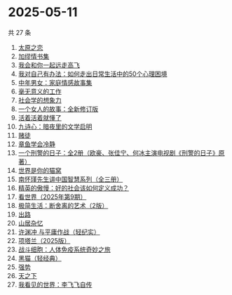 # 2025-05-11

共 27 条

<!-- BEGIN WEREAD -->
<!-- 最后更新时间 2025-05-11 22:11:15 +0800 -->
1. [太原之恋](https://weread.qq.com/web/bookDetail/6ae321507199d6e66ae82be)
1. [加缪情书集](https://weread.qq.com/web/bookDetail/d9e32920813ab9ec2g014f83)
1. [我会和你一起远走高飞](https://weread.qq.com/web/bookDetail/bc532ac0813ab9e2cg016015)
1. [我对自己有办法：如何走出日常生活中的50个心理困境](https://weread.qq.com/web/bookDetail/de032e10813ab9eb1g017f1f)
1. [中年男女：家庭情感故事集](https://weread.qq.com/web/bookDetail/c2632330813ab9d8ag0167dc)
1. [毫无意义的工作](https://weread.qq.com/web/bookDetail/f7b32c90813ab77b6g013094)
1. [社会学的想象力](https://weread.qq.com/web/bookDetail/29432830719204cf2944d83)
1. [一个女人的故事：全新修订版](https://weread.qq.com/web/bookDetail/e1e32b50813ab7747g0117e8)
1. [活着活着就懂了](https://weread.qq.com/web/bookDetail/c8d326a0813ab9d26g0184a6)
1. [九诗心：暗夜里的文学启明](https://weread.qq.com/web/bookDetail/f7e32280813ab9eb3g015d98)
1. [赌徒](https://weread.qq.com/web/bookDetail/78032ad0813ab6a94g01394b)
1. [章鱼学会冷静](https://weread.qq.com/web/bookDetail/76d32300813ab77dfg01260c)
1. [一个刑警的日子：全2册（欧豪、张佳宁、何冰主演电视剧《刑警的日子》原著）](https://weread.qq.com/web/bookDetail/cff323f0720c32d7cff8986)
1. [世界是你的猫窝](https://weread.qq.com/web/bookDetail/16f32300813ab9460g01200a)
1. [南怀瑾先生讲中国智慧系列（全三册）](https://weread.qq.com/web/bookDetail/9d532e10813ab7295g015a92)
1. [精英的傲慢：好的社会该如何定义成功？](https://weread.qq.com/web/bookDetail/5d1320e072744bdc5d154db)
1. [看世界（2025年第9期）](https://weread.qq.com/web/bookDetail/ff232b20813ab9ebeg016a91)
1. [极简生活：断舍离的艺术（2版）](https://weread.qq.com/web/bookDetail/8f4323a0813ab722dg012d92)
1. [出路](https://weread.qq.com/web/bookDetail/dc132720813ab7b6fg0168d6)
1. [山居杂忆](https://weread.qq.com/web/bookDetail/90432270813ab8a7eg018ba7)
1. [许渊冲 与平庸作战（轻纪实）](https://weread.qq.com/web/bookDetail/24d32360813ab9e82g016626)
1. [项塔兰（2025版）](https://weread.qq.com/web/bookDetail/7b132290720f04097b19e3b)
1. [战斗细胞：人体免疫系统奇妙之旅](https://weread.qq.com/web/bookDetail/0c732f70813ab74fbg013e2b)
1. [黑猫（轻经典）](https://weread.qq.com/web/bookDetail/e47322b0813ab9e5cg010586)
1. [强势](https://weread.qq.com/web/bookDetail/49f32500715443a149f102f)
1. [天之下](https://weread.qq.com/web/bookDetail/4de326a0721770aa4de95f4)
1. [我看见的世界：李飞飞自传](https://weread.qq.com/web/bookDetail/76c32a50813ab9e4fg01737b)
<!-- END WEREAD -->